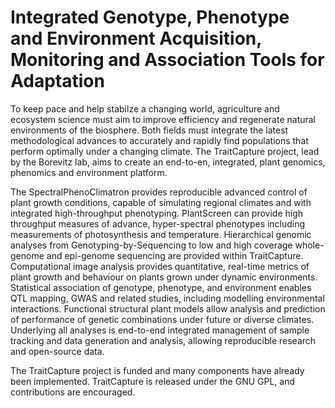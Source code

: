 Integrated Genotype, Phenotype and Environment Acquisition, Monitoring and Association Tools for Adaptation
=====================================================================================

To keep pace and help stabilze a changing world, agriculture and ecosystem science
must aim to improve efficiency and regenerate natural environments of the biosphere.
Both fields must integrate the latest methodological advances to
accurately and rapidly find populations that perform optimally under a changing
climate. The TraitCapture project, lead by the Borevitz lab, aims to create an
end-to-en, integrated, plant genomics, phenomics and environment platform.

The SpectralPhenoClimatron provides reproducible advanced control of plant
growth conditions, capable of simulating regional climates and with integrated
high-throughput phenotyping. PlantScreen can provide high throughput measures of
advance, hyper-spectral phenotypes including measurements of photosynthesis and
temperature. Hierarchical genomic analyses from Genotyping-by-Sequencing to low
and high coverage whole-genome and epi-genome sequencing are provided within
TraitCapture. Computational image analysis provides quantitative, real-time
metrics of plant growth and behaviour on plants grown under dynamic
environments.  Statistical association of genotype, phenotype, and environment
enables QTL mapping, GWAS and related studies, including modelling environmental
interactions. Functional structural plant models allow analysis and prediction
of performance of genetic combinations under future or diverse climates.
Underlying all analyses is end-to-end integrated management of sample tracking
and data generation and analysis, allowing reproducible research and
open-source data.

The TraitCapture project is funded and many components have already been
implemented. TraitCapture is released under the GNU GPL, and contributions are
encouraged.
